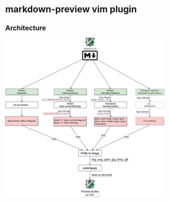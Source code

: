 # markdown-preview vim plugin

## Architecture

![](/markdown-preview_vim/markdown-preview_vim.drawio.svg)

